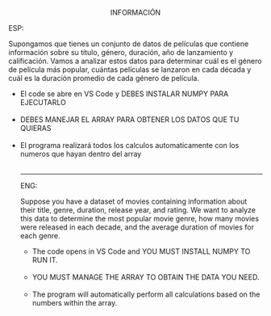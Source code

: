 <p align="center">INFORMACIÓN</p>

ESP:

Supongamos que tienes un conjunto de datos de películas que contiene información
sobre su título, género, duración, año de lanzamiento y calificación. Vamos a analizar
estos datos para determinar cuál es el género de película más popular, cuántas películas
se lanzaron en cada década y cuál es la duración promedio de cada género de película.


<ul>
<li>El code se abre en VS Code y DEBES INSTALAR NUMPY PARA EJECUTARLO </li>
<br>
<li>DEBES MANEJAR EL ARRAY PARA OBTENER LOS DATOS QUE TU QUIERAS </li>
<br>

<li>El programa realizará todos los calculos automaticamente con los numeros que hayan dentro del array</li>
<br>


---

ENG:

Suppose you have a dataset of movies containing information about their title, genre, duration, release year, and rating. We want to analyze this data to determine the most popular movie genre, how many movies were released in each decade, and the average duration of movies for each genre.

<ul>
<li>The code opens in VS Code and YOU MUST INSTALL NUMPY TO RUN IT.</li>
<br>
<li>YOU MUST MANAGE THE ARRAY TO OBTAIN THE DATA YOU NEED.</li>
<br>
<li>The program will automatically perform all calculations based on the numbers within the array.</li>
<br>
</ul>


